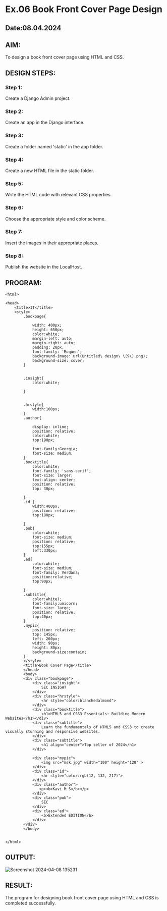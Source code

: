 # Ex.06 Book Front Cover Page Design
## Date:08.04.2024

## AIM:
To design a book front cover page using HTML and CSS.

## DESIGN STEPS:

### Step 1:
Create a Django Admin project.

### Step 2:
Create an app in the Django interface.

### Step 3:
Create a folder named 'static' in the app folder.

### Step 4:
Create a new HTML file in the static folder.

### Step 5:
Write the HTML code with relevant CSS properties.

### Step 6:
Choose the appropriate style and color scheme.

### Step 7:
Insert the images in their appropriate places.

### Step 8:
Publish the website in the LocalHost.

## PROGRAM:
```
<html>

<head>
    <title>IT</title>
    <style>
        .bookpage{

            width: 400px;
            height: 650px;
            color:white;
            margin-left: auto;
            margin-right: auto;
            padding: 20px;
            font-family: 'Roquen';
            background-image: url(Untitled\ design\ \(9\).png);
            background-size: cover;
        }
            
        
        .insight{
            color:white;
        
        }
        
        
        .hrstyle{
            width:100px;
        }
        .author{
        
            display: inline;
            position: relative;
            color:white;
            top:190px;
            
            font-family:Georgia;
            font-size: medium;
        }
        .booktitle{
            color:white;
            font-family: 'sans-serif';
            font-size: larger;
            text-align: center;
            position: relative;
            top: 30px;
        
        }
        .id {
            width:400px;
            position: relative;
            top:180px;
            
        }
        .pub{
            color:white;
            font-size: medium;
            position: relative;
            top:155px;
            left:330px;
        }
        .ed{
            color:white;
            font-size: medium;
            font-family: Verdana;
            position:relative;
            top:90px;
        
        }
        .subtitle{
            color:white);
            font-family:unicorn;
            font-size: large;
            position: relative;
            top:40px;
        }
        .mypic{
            position: relative;
            top: 145px;
            left: 260px;
            width: 90px;
            height: 80px;
            background-size:contain;
        }
        </style>
        <title>Book Cover Page</title>
        </head>
        <body>
        <div class="bookpage">
            <div class="insight">
                SEC INSIGHT 
            </div>
            <div class="hrstyle">
                <hr style="color:blanchedalmond">
            </div>
            <div class="booktitle">
                <h1>HTML5 and CSS3 Essentials: Building Modern Websites</h1></div>
            <div class="subtitle">
                Learn the fundamentals of HTML5 and CSS3 to create visually stunning and responsive websites.
            </div>
            <div class="subtitle">
                <h1 align="center">Top seller of 2024</h1>
            </div>

            <div class="mypic">
                <img src="msk.jpg" width="100" height="120" >
            </div>
            <div class="id">
                <hr style="color:rgb(12, 132, 217)">
            </div>
            <div class="author">
               <p><b>Kavi M S</b></p>
            </div>
            <div class="pub">
                SEC
            </div>
            <div class="ed">
                <b>Extended EDITION</b>
            </div>
        </div>
        </body>
        

</html>

```

## OUTPUT:
![Screenshot 2024-04-08 135231](https://github.com/Kavi45-msk/cover/assets/147457752/3eb04e43-22c7-439e-a4f6-e4e7606ed405)

## RESULT:
The program for designing book front cover page using HTML and CSS is completed successfully.
